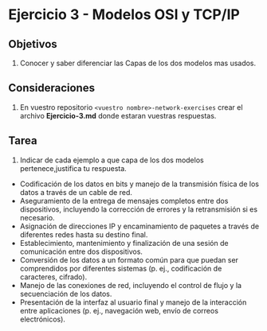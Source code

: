# Ejercicio 3 - Modelos OSI y TCP/IP
## Objetivos
1. Conocer y saber diferenciar las Capas de los dos modelos mas usados.

## Consideraciones
 1. En vuestro repositorio `<vuestro nombre>-network-exercises` crear el archivo **Ejercicio-3.md** donde estaran vuestras respuestas.

## Tarea
1. Indicar de cada ejemplo a que capa de los dos modelos pertenece,justifica tu respuesta.
- Codificación de los datos en bits y manejo de la transmisión física de los datos a través de un cable de red.
- Aseguramiento de la entrega de mensajes completos entre dos dispositivos, incluyendo la corrección de errores y la retransmisión si es necesario.
- Asignación de direcciones IP y encaminamiento de paquetes a través de diferentes redes hasta su destino final.
- Establecimiento, mantenimiento y finalización de una sesión de comunicación entre dos dispositivos.
- Conversión de los datos a un formato común para que puedan ser comprendidos por diferentes sistemas (p. ej., codificación de caracteres, cifrado).
- Manejo de las conexiones de red, incluyendo el control de flujo y la secuenciación de los datos.
- Presentación de la interfaz al usuario final y manejo de la interacción entre aplicaciones (p. ej., navegación web, envío de correos electrónicos).
